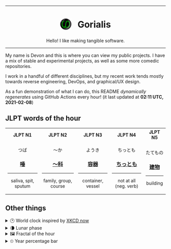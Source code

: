 ***

<h1 align="center">
<sub>
    <img src="readme/resources/avatar.png" height="36">
</sub>
&nbsp;
Gorialis
</h1>
<p align="center">
Hello! I like making tangible software.
</p>

***

My name is Devon and this is where you can view my public projects. I have a mix of stable and experimental projects, as well as some more comedic repositories.

I work in a handful of different disciplines, but my recent work tends mostly towards reverse engineering, DevOps, and graphical/UX design.

As a fun demonstration of what I can do, this README *dynamically regenerates* using GitHub Actions every hour! (it last updated at **02:11 UTC, 2021-02-08**)

<h2>JLPT words of the hour</h2>
<table>
    <tr>
        <th>JLPT N1</th>
        <th>JLPT N2</th>
        <th>JLPT N3</th>
        <th>JLPT N4</th>
        <th>JLPT N5</th>
    </tr>
    <tr>
        <td>
            <p align="center">つば</p>
            <h3 align="center"><b><a href="https://jisho.org/search/%E5%94%BE">唾</a></b></h3>
            <hr>
            <p align="center">saliva,<wbr> spit,<wbr> sputum</p>
        </td>
        <td>
            <p align="center">～か</p>
            <h3 align="center"><b><a href="https://jisho.org/search/%EF%BD%9E%E7%A7%91">～科</a></b></h3>
            <hr>
            <p align="center">family,<wbr> group,<wbr> course</p>
        </td>
        <td>
            <p align="center">ようき</p>
            <h3 align="center"><b><a href="https://jisho.org/search/%E5%AE%B9%E5%99%A8">容器</a></b></h3>
            <hr>
            <p align="center">container,<wbr> vessel</p>
        </td>
        <td>
            <p align="center">ちっとも</p>
            <h3 align="center"><b><a href="https://jisho.org/search/%E3%81%A1%E3%81%A3%E3%81%A8%E3%82%82">ちっとも</a></b></h3>
            <hr>
            <p align="center">not at all (neg. verb)</p>
        </td>
        <td>
            <p align="center">たてもの</p>
            <h3 align="center"><b><a href="https://jisho.org/search/%E5%BB%BA%E7%89%A9">建物</a></b></h3>
            <hr>
            <p align="center">building</p>
        </td>
    </tr>
</table>

<h2>Other things</h2>
<details>
<summary>🕑  World clock inspired by <a href="https://xkcd.com/now">XKCD now</a></summary>

> <img src="generated/now.png" width="512">

</details>
<details>
<summary>🌘 Lunar phase</summary>

The moon is approximately 89.69% through its phase (Waning Crescent).

</details>
<details>
<summary>&#x1f5bc; Fractal of the hour</summary>

> <img src="generated/fractal.png" width="512">

</details>
<details>
<summary>&#x23f2; Year percentage bar</summary>
<pre><code>2021 [██▁▁▁▁▁▁▁▁▁▁▁▁▁▁▁▁▁▁] 10.44%</code></pre>
</details>

